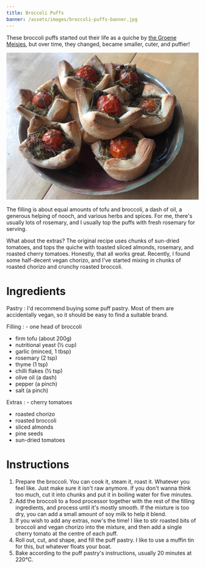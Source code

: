 ```yaml
---
title: Broccoli Puffs
banner: /assets/images/broccoli-puffs-banner.jpg
---
```


These broccoli puffs started out their life as a quiche by [the Groene Meisjes][groene-meisjes], but over time, they changed, became smaller, cuter, and puffier!

<!--more-->

![Puff pastry cups with a broccoli filling topped with rosemary and a roasted cherry tomato.](/assets/images/broccoli-puffs.jpg)

The filling is about equal amounts of tofu and broccoli, a dash of oil, a generous helping of nooch, and various herbs and spices. For me, there's usually lots of rosemary, and I usually top the puffs with fresh rosemary for serving.

What about the extras? The original recipe uses chunks of sun-dried tomatoes, and tops the quiche with toasted sliced almonds, rosemary, and roasted cherry tomatoes. Honestly, that all works great. Recently, I found some half-decent vegan chorizo, and I've started mixing in chunks of roasted chorizo and crunchy roasted broccoli.

# Ingredients

Pastry
: I'd recommend buying some puff pastry. Most of them are accidentally vegan, so it should be easy to find a suitable brand.

Filling
: - one head of broccoli
- firm tofu (about 200g)
- nutritional yeast (½ cup)
- garlic (minced, 1 tbsp)
- rosemary (2 tsp)
- thyme (1 tsp)
- chilli flakes (½ tsp)
- olive oil (a dash)
- pepper (a pinch)
- salt (a pinch)

Extras
: - cherry tomatoes
- roasted chorizo
- roasted broccoli
- sliced almonds
- pine seeds
- sun-dried tomatoes

# Instructions

1. Prepare the broccoli. You can cook it, steam it, roast it. Whatever you feel like. Just make sure it isn't raw anymore. If you don't wanna think too much, cut it into chunks and put it in boiling water for five minutes.
2. Add the broccoli to a food processor together with the rest of the filling ingredients, and process until it's mostly smooth. If the mixture is too dry, you can add a small amount of soy milk to help it blend.
3. If you wish to add any extras, now's the time! I like to stir roasted bits of broccoli and vegan chorizo into the mixture, and then add a single cherry tomato at the centre of each puff.
4. Roll out, cut, and shape, and fill the puff pastry. I like to use a muffin tin for this, but whatever floats your boat.
5. Bake according to the puff pastry's instructions, usually 20 minutes at 220°C.

[groene-meisjes]: https://www.degroenemeisjes.nl/hartige-broccolitaart/
